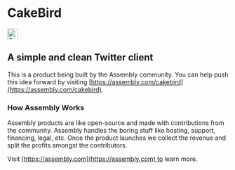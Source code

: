 # CakeBird

<a href="https://assembly.com/cakebird/bounties"><img src="https://asm-badger.herokuapp.com/cakebird/badges/tasks.svg" height="24px" alt="Open Tasks" /></a>

## A simple and clean Twitter client

This is a product being built by the Assembly community. You can help push this idea forward by visiting [https://assembly.com/cakebird](https://assembly.com/cakebird).

### How Assembly Works

Assembly products are like open-source and made with contributions from the community. Assembly handles the boring stuff like hosting, support, financing, legal, etc. Once the product launches we collect the revenue and split the profits amongst the contributors.

Visit [https://assembly.com](https://assembly.com) to learn more.
